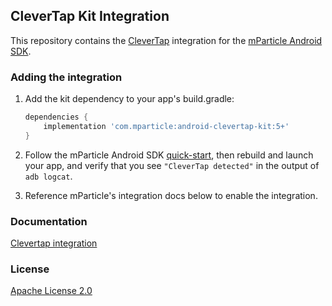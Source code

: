 ## CleverTap Kit Integration

This repository contains the [CleverTap](https://www.clevertap.com/) integration for the [mParticle Android SDK](https://github.com/mParticle/mparticle-android-sdk).

### Adding the integration

1. Add the kit dependency to your app's build.gradle:

    ```groovy
    dependencies {
        implementation 'com.mparticle:android-clevertap-kit:5+'
    }
    ```
2. Follow the mParticle Android SDK [quick-start](https://github.com/mParticle/mparticle-android-sdk), then rebuild and launch your app, and verify that you see `"CleverTap detected"` in the output of `adb logcat`.
3. Reference mParticle's integration docs below to enable the integration.

### Documentation

[Clevertap integration](https://docs.mparticle.com/integrations/clevertap/event/)

### License

[Apache License 2.0](http://www.apache.org/licenses/LICENSE-2.0)
